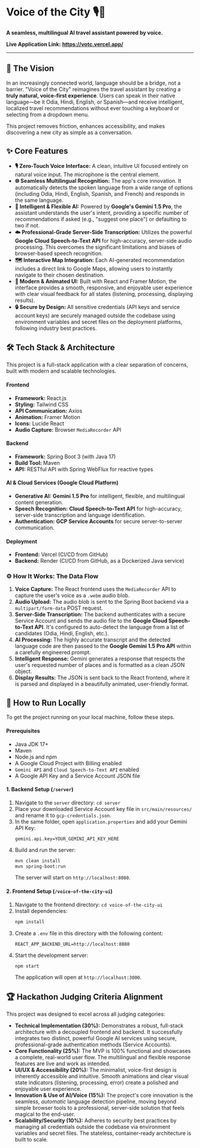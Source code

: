 # Voice of the City 🎙️🌆

**A seamless, multilingual AI travel assistant powered by voice.**

**Live Application Link:** **https://votc.vercel.app/**

---

## 🌟 The Vision

In an increasingly connected world, language should be a bridge, not a barrier. "Voice of the City" reimagines the travel assistant by creating a **truly natural, voice-first experience**. Users can speak in their native language—be it Odia, Hindi, English, or Spanish—and receive intelligent, localized travel recommendations without ever touching a keyboard or selecting from a dropdown menu.

This project removes friction, enhances accessibility, and makes discovering a new city as simple as a conversation.

## ✨ Core Features

*   **🎙️ Zero-Touch Voice Interface:** A clean, intuitive UI focused entirely on natural voice input. The microphone is the central element.
*   **🌐 Seamless Multilingual Recognition:** The app's core innovation. It automatically detects the spoken language from a wide range of options (including Odia, Hindi, English, Spanish, and French) and responds in the same language.
*   **🧠 Intelligent & Flexible AI:** Powered by **Google's Gemini 1.5 Pro**, the assistant understands the user's intent, providing a specific number of recommendations if asked (e.g., "suggest one place") or defaulting to two if not.
*   **☁️ Professional-Grade Server-Side Transcription:** Utilizes the powerful **Google Cloud Speech-to-Text API** for high-accuracy, server-side audio processing. This overcomes the significant limitations and biases of browser-based speech recognition.
*   **🗺️ Interactive Map Integration:** Each AI-generated recommendation includes a direct link to Google Maps, allowing users to instantly navigate to their chosen destination.
*   **🎨 Modern & Animated UI:** Built with React and Framer Motion, the interface provides a smooth, responsive, and enjoyable user experience with clear visual feedback for all states (listening, processing, displaying results).
*   **🔒 Secure by Design:** All sensitive credentials (API keys and service account keys) are securely managed outside the codebase using environment variables and secret files on the deployment platforms, following industry best practices.

## 🛠️ Tech Stack & Architecture

This project is a full-stack application with a clear separation of concerns, built with modern and scalable technologies.

#### **Frontend**
*   **Framework:** React.js
*   **Styling:** Tailwind CSS
*   **API Communication:** Axios
*   **Animation:** Framer Motion
*   **Icons:** Lucide React
*   **Audio Capture:** Browser `MediaRecorder` API

#### **Backend**
*   **Framework:** Spring Boot 3 (with Java 17)
*   **Build Tool:** Maven
*   **API:** RESTful API with Spring WebFlux for reactive types

#### **AI & Cloud Services (Google Cloud Platform)**
*   **Generative AI:** **Gemini 1.5 Pro** for intelligent, flexible, and multilingual content generation.
*   **Speech Recognition:** **Cloud Speech-to-Text API** for high-accuracy, server-side transcription and language identification.
*   **Authentication:** **GCP Service Accounts** for secure server-to-server communication.

#### **Deployment**
*   **Frontend:** Vercel (CI/CD from GitHub)
*   **Backend:** Render (CI/CD from GitHub, as a Dockerized Java service)

### ⚙️ How It Works: The Data Flow

1.  **Voice Capture:** The React frontend uses the `MediaRecorder` API to capture the user's voice as a `.webm` audio blob.
2.  **Audio Upload:** The audio blob is sent to the Spring Boot backend via a `multipart/form-data` POST request.
3.  **Server-Side Transcription:** The backend authenticates with a secure Service Account and sends the audio file to the **Google Cloud Speech-to-Text API**. It's configured to auto-detect the language from a list of candidates (Odia, Hindi, English, etc.).
4.  **AI Processing:** The highly accurate transcript and the detected language code are then passed to the **Google Gemini 1.5 Pro API** within a carefully engineered prompt.
5.  **Intelligent Response:** Gemini generates a response that respects the user's requested number of places and is formatted as a clean JSON object.
6.  **Display Results:** The JSON is sent back to the React frontend, where it is parsed and displayed in a beautifully animated, user-friendly format.

## 🚀 How to Run Locally

To get the project running on your local machine, follow these steps.

#### **Prerequisites**
*   Java JDK 17+
*   Maven
*   Node.js and npm
*   A Google Cloud Project with Billing enabled
*   `Gemini API` and `Cloud Speech-to-Text API` enabled
*   A Google API Key and a Service Account JSON file

#### **1. Backend Setup (`/server`)**
1.  Navigate to the `server` directory: `cd server`
2.  Place your downloaded Service Account key file in `src/main/resources/` and rename it to `gcp-credentials.json`.
3.  In the same folder, open `application.properties` and add your Gemini API Key:
    ```properties
    gemini.api.key=YOUR_GEMINI_API_KEY_HERE
    ```
4.  Build and run the server:
    ```bash
    mvn clean install
    mvn spring-boot:run
    ```
    The server will start on `http://localhost:8080`.

#### **2. Frontend Setup (`/voice-of-the-city-ui`)**
1.  Navigate to the frontend directory: `cd voice-of-the-city-ui`
2.  Install dependencies:
    ```bash
    npm install
    ```
3.  Create a `.env` file in this directory with the following content:
    ```
    REACT_APP_BACKEND_URL=http://localhost:8080
    ```
4.  Start the development server:
    ```bash
    npm start
    ```
    The application will open at `http://localhost:3000`.

## 🏆 Hackathon Judging Criteria Alignment

This project was designed to excel across all judging categories:

*   **Technical Implementation (30%):** Demonstrates a robust, full-stack architecture with a decoupled frontend and backend. It successfully integrates two distinct, powerful Google AI services using secure, professional-grade authentication methods (Service Accounts).
*   **Core Functionality (25%):** The MVP is 100% functional and showcases a complete, real-world user flow. The multilingual and flexible response features are live and work as intended.
*   **UI/UX & Accessibility (20%):** The minimalist, voice-first design is inherently accessible and intuitive. Smooth animations and clear visual state indicators (listening, processing, error) create a polished and enjoyable user experience.
*   **Innovation & Use of AI/Voice (15%):** The project's core innovation is the seamless, *automatic* language detection pipeline, moving beyond simple browser tools to a professional, server-side solution that feels magical to the end-user.
*   **Scalability/Security (10%):** Adheres to security best practices by managing all credentials outside the codebase via environment variables and secret files. The stateless, container-ready architecture is built to scale.
